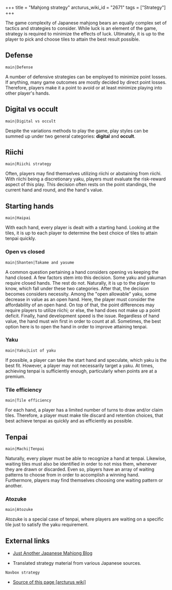 +++
title = "Mahjong strategy"
arcturus_wiki_id = "2671"
tags = ["Strategy"]
+++

The game complexity of Japanese mahjong bears an equally complex set of tactics and strategies to consider. While luck is an element of the game, strategy is required to minimize the effects of luck. Ultimately, it is up to the player to pick and choose tiles to attain the best result possible.

## Defense

```main|Defense```

A number of defensive strategies can be employed to minimize point losses. If anything, many game outcomes are mostly decided by direct point losses. Therefore, players make it a point to avoid or at least minimize playing into other player's hands.

## Digital vs occult

```main|Digital vs occult```

Despite the variations methods to play the game, play styles can be summed up under two general categories: **digital** and **occult**.

## Riichi

```main|Riichi strategy```

Often, players may find themselves utilizing riichi or abstaining from riichi. With riichi being a discretionary yaku, players must evaluate the risk-reward aspect of this play. This decision often rests on the point standings, the current hand and round, and the hand's value.

## Starting hands

```main|Haipai```

With each hand, every player is dealt with a starting hand. Looking at the tiles, it is up to each player to determine the best choice of tiles to attain tenpai quickly.

### Open vs closed

```main|Shanten|Takame and yasume```

A common question pertaining a hand considers opening vs keeping the hand closed. A few factors stem into this decision. Some yaku and yakuman require closed hands. The rest do not. Naturally, it is up to the player to know, which fall under these two categories. After that, the decision becomes considers necessity. Among the "open allowable" yaku, some decrease in value as an open hand. Here, the player must consider the affordability of an open hand. On top of that, the point differences may require players to utilize riichi; or else, the hand does not make up a point deficit. Finally, hand development speed is the issue. Regardless of hand value, the hand must win first in order to count at all. Sometimes, the best option here is to open the hand in order to improve attaining tenpai.

### Yaku

```main|Yaku|List of yaku```

If possible, a player can take the start hand and speculate, which yaku is the best fit. However, a player may not necessarily target a yaku. At times, achieving tenpai is sufficiently enough, particularly when points are at a premium.

### Tile efficiency

```main|Tile efficiency```

For each hand, a player has a limited number of turns to draw and/or claim tiles. Therefore, a player must make tile discard and retention choices, that best achieve tenpai as quickly and as efficiently as possible.

## Tenpai

```main|Machi|Tenpai```

Naturally, every player must be able to recognize a hand at tenpai. Likewise, waiting tiles must also be identified in order to not miss them, whenever they are drawn or discarded. Even so, players have an array of waiting patterns to choose from in order to accomplish a winning hand. Furthermore, players may find themselves choosing one waiting pattern or another.

### Atozuke

```main|Atozuke```

Atozuke is a special case of tenpai, where players are waiting on a specific tile just to satisfy the yaku requirement.

## External links

  - [Just Another Japanese Mahjong Blog](http://justanotherjapanesemahjongblog.blogspot.com/)

<!-- end list -->

  -   
    Translated strategy material from various Japanese sources.

```Navbox strategy```
- [Source of this page [arcturus wiki]](http://arcturus.su/wiki/Mahjong_strategy)